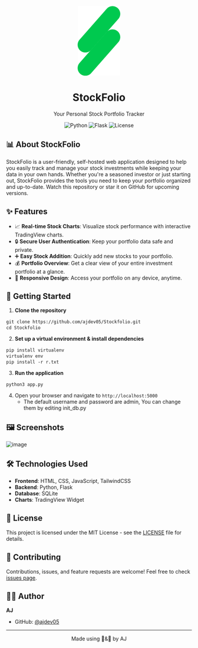 <div align="center">
  <img src="static/imgs/stonkz.png" alt="StockFolio Logo" width=""/>
  <h1>StockFolio</h1>
  <p>Your Personal Stock Portfolio Tracker</p>
  
  ![Python](https://img.shields.io/badge/Python-v3.11+-blue.svg)
  ![Flask](https://img.shields.io/badge/Flask-v3.0+-green.svg)
  ![License](https://img.shields.io/badge/License-MIT-blue.svg)

</div>

## 📊 About StockFolio

StockFolio is a user-friendly, self-hosted web application designed to help you easily track and manage your stock investments while keeping your data in your own hands. Whether you're a seasoned investor or just starting out, StockFolio provides the tools you need to keep your portfolio organized and up-to-date. Watch this repository or star it on GitHub for upcoming versions.

## ✨ Features

- 📈 **Real-time Stock Charts**: Visualize stock performance with interactive TradingView charts.
- 🔒 **Secure User Authentication**: Keep your portfolio data safe and private.
- ➕ **Easy Stock Addition**: Quickly add new stocks to your portfolio.
- 💰 **Portfolio Overview**: Get a clear view of your entire investment portfolio at a glance.
- 📱 **Responsive Design**: Access your portfolio on any device, anytime.

## 🚀 Getting Started

1. **Clone the repository**
```
git clone https://github.com/ajdev05/Stockfolio.git
cd Stockfolio
```

2. **Set up a virtual environment & install dependencies**
```
pip install virtualenv
virtualenv env
pip install -r r.txt
```

3. **Run the application**
```
python3 app.py
```

4. Open your browser and navigate to `http://localhost:5000`
    - The default username and password are admin, You can change them by editing init_db.py

## 🖼️ Screenshots

![image](https://github.com/user-attachments/assets/91fb4197-4896-4bf4-a72a-d1818285905e)


## 🛠️ Technologies Used

- **Frontend**: HTML, CSS, JavaScript, TailwindCSS
- **Backend**: Python, Flask
- **Database**: SQLite
- **Charts**: TradingView Widget

## 📝 License

This project is licensed under the MIT License - see the [LICENSE](LICENSE) file for details.

## 🤝 Contributing

Contributions, issues, and feature requests are welcome! Feel free to check [issues page](https://github.com/ajdev05/Stockfolio/issues).

## 👨‍💻 Author

**AJ**

- GitHub: [@ajdev05](https://github.com/ajdev05)

---

<div align="center">
Made using 🧠&🐍 by AJ
</div>
